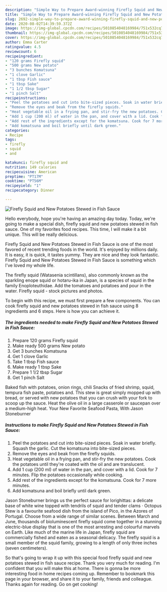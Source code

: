 ```yaml
---
description: "Simple Way to Prepare Award-winning Firefly Squid and New Potatoes Stewed in Fish Sauce"
title: "Simple Way to Prepare Award-winning Firefly Squid and New Potatoes Stewed in Fish Sauce"
slug: 2692-simple-way-to-prepare-award-winning-firefly-squid-and-new-potatoes-stewed-in-fish-sauce
date: 2020-08-02T14:39:59.372Z
image: https://img-global.cpcdn.com/recipes/5010854048169984/751x532cq70/firefly-squid-and-new-potatoes-stewed-in-fish-sauce-recipe-main-photo.jpg
thumbnail: https://img-global.cpcdn.com/recipes/5010854048169984/751x532cq70/firefly-squid-and-new-potatoes-stewed-in-fish-sauce-recipe-main-photo.jpg
cover: https://img-global.cpcdn.com/recipes/5010854048169984/751x532cq70/firefly-squid-and-new-potatoes-stewed-in-fish-sauce-recipe-main-photo.jpg
author: Emma Carter
ratingvalue: 4.5
reviewcount: 6
recipeingredient:
- "120 grams Firefly squid"
- "500 grams New potato"
- "3 bunches Komatsuna"
- "1 clove Garlic"
- "1 tbsp Fish sauce"
- "1 tbsp Sake"
- "1 1/2 tbsp Sugar"
- "1 pinch Salt"
recipeinstructions:
- "Peel the potatoes and cut into bite-sized pieces. Soak in water briefly. Squash the garlic. Cut the komatsuna into bite-sized pieces."
- "Remove the eyes and beak from the firefly squids."
- "Heat vegetable oil in a frying pan, and stir-fry the new potatoes. Cook the potatoes until they&#39;re coated with the oil and are translucent."
- "Add 1 cup (200 ml) of water in the pan, and cover with a lid. Cook for 7 minutes. Flip the potatoes occasionally while cooking."
- "Add rest of the ingredients except for the komatsuna. Cook for 7 more minutes."
- "Add komatsuna and boil briefly until dark green."
categories:
- Recipe
tags:
- firefly
- squid
- and

katakunci: firefly squid and 
nutrition: 149 calories
recipecuisine: American
preptime: "PT17M"
cooktime: "PT56M"
recipeyield: "1"
recipecategory: Dinner

---
```



![Firefly Squid and New Potatoes Stewed in Fish Sauce](https://img-global.cpcdn.com/recipes/5010854048169984/751x532cq70/firefly-squid-and-new-potatoes-stewed-in-fish-sauce-recipe-main-photo.jpg)

Hello everybody, hope you're having an amazing day today. Today, we're going to make a special dish, firefly squid and new potatoes stewed in fish sauce. One of my favorites food recipes. This time, I will make it a bit unique. This will be really delicious.

Firefly Squid and New Potatoes Stewed in Fish Sauce is one of the most favored of recent trending foods in the world. It's enjoyed by millions daily. It is easy, it is quick, it tastes yummy. They are nice and they look fantastic. Firefly Squid and New Potatoes Stewed in Fish Sauce is something which I've loved my whole life.

The firefly squid (Watasenia scintillans), also commonly known as the sparkling enope squid or hotaru-ika in Japan, is a species of squid in the family Enoploteuthidae. Add the tomatoes and potatoes and pour in the water. Firefly squid - stock pictures and photos.


To begin with this recipe, we must first prepare a few components. You can cook firefly squid and new potatoes stewed in fish sauce using 8 ingredients and 6 steps. Here is how you can achieve it.

<!--inarticleads1-->

##### The ingredients needed to make Firefly Squid and New Potatoes Stewed in Fish Sauce:

1. Prepare 120 grams Firefly squid
1. Make ready 500 grams New potato
1. Get 3 bunches Komatsuna
1. Get 1 clove Garlic
1. Take 1 tbsp Fish sauce
1. Make ready 1 tbsp Sake
1. Prepare 1 1/2 tbsp Sugar
1. Get 1 pinch Salt


Baked fish with potatoes, onion rings, chili Snacks of fried shrimp, squid, tempura fish paste, potatoes and. This stew is great simply mopped up with bread, or served with new potatoes that you can crush with your fork to scoop up the sauce. Heat the olive oil in a large casserole or saucepan over a medium-high heat. Your New Favorite Seafood Pasta, With Jason Stoneburner 

<!--inarticleads2-->

##### Instructions to make Firefly Squid and New Potatoes Stewed in Fish Sauce:

1. Peel the potatoes and cut into bite-sized pieces. Soak in water briefly. Squash the garlic. Cut the komatsuna into bite-sized pieces.
1. Remove the eyes and beak from the firefly squids.
1. Heat vegetable oil in a frying pan, and stir-fry the new potatoes. Cook the potatoes until they&#39;re coated with the oil and are translucent.
1. Add 1 cup (200 ml) of water in the pan, and cover with a lid. Cook for 7 minutes. Flip the potatoes occasionally while cooking.
1. Add rest of the ingredients except for the komatsuna. Cook for 7 more minutes.
1. Add komatsuna and boil briefly until dark green.


Jason Stoneburner brings us the perfect sauce for lorighittas: a delicate base of white wine topped with tendrils of squid and tender clams · Octopus Stew is a favourite seafood dish from the island of Pico, in the Azores of Portugal. Choose from a wide range of similar scenes. Between March and June, thousands of bioluminescent firefly squid come together in a stunning electric-blue display that is one of the most arresting and colourful marvels on Earth. Like much of the marine life in Japan, firefly squid are commercially fished and eaten as a seasonal delicacy. The firefly squid is a small member of the squid family, growing to a length of only three inches (seven centimeters). 

So that's going to wrap it up with this special food firefly squid and new potatoes stewed in fish sauce recipe. Thank you very much for reading. I'm confident that you will make this at home. There is gonna be more interesting food in home recipes coming up. Remember to bookmark this page in your browser, and share it to your family, friends and colleague. Thanks again for reading. Go on get cooking!
